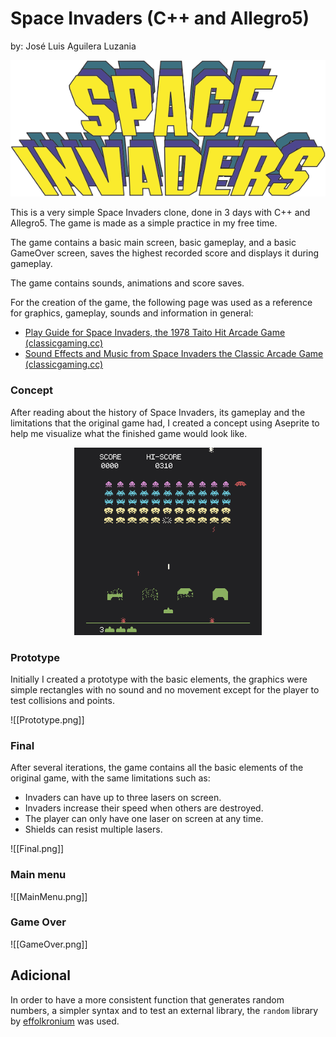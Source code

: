 # Space Invaders (C++ and Allegro5)

by: José Luis Aguilera Luzania

<p align="center">
  <img src="https://github.com/JoseLuis-AL/Cpp-Allegro5-Space-Invaders/blob/main/ReadmeResources/Logo.png?raw=true" alt="Logo"/>
</p>


This is a very simple Space Invaders clone, done in 3 days with C++ and Allegro5. The game is made as a simple practice in my free time.

The game contains a basic main screen, basic gameplay, and a basic GameOver screen, saves the highest recorded score and displays it during gameplay.

The game contains sounds, animations and score saves.

For the creation of the game, the following page was used as a reference for graphics, gameplay, sounds and information in general:

- [Play Guide for Space Invaders, the 1978 Taito Hit Arcade Game (classicgaming.cc)](http://www.classicgaming.cc/classics/space-invaders/play-guide)
- [Sound Effects and Music from Space Invaders the Classic Arcade Game (classicgaming.cc)](http://www.classicgaming.cc/classics/space-invaders/sounds)

### Concept
After reading about the history of Space Invaders, its gameplay and the limitations that the original game had, I created a concept using Aseprite to help me visualize what the finished game would look like.

<p align="center">
  <img src="https://github.com/JoseLuis-AL/Cpp-Allegro5-Space-Invaders/blob/main/ReadmeResources/Concept.png?raw=true" width=300 height=300 alt="Logo"/>
</p>



### Prototype  
Initially I created a prototype with the basic elements, the graphics were simple rectangles with no sound and no movement except for the player to test collisions and points.


![[Prototype.png]]


### Final
After several iterations, the game contains all the basic elements of the original game, with the same limitations such as:
- Invaders can have up to three lasers on screen.
- Invaders increase their speed when others are destroyed.
- The player can only have one laser on screen at any time.
- Shields can resist multiple lasers.

![[Final.png]]


### Main menu
![[MainMenu.png]]


### Game Over
![[GameOver.png]]


## Adicional
In order to have a more consistent function that generates random numbers, a simpler syntax and to test an external library, the `random` library by [effolkronium](https://github.com/effolkronium) was used.
